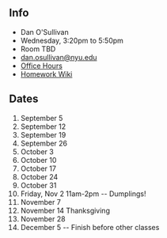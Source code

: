 ## Info

* Dan O'Sullivan
* Wednesday, 3:20pm to 5:50pm
* Room TBD
* dan.osullivan@nyu.edu
* [Office Hours](https://calendar.google.com/calendar/selfsched?sstoken=UVBlTFZhOVNCTmF0fGRlZmF1bHR8MmU2NTM4NjJmOTJiNTUwM2M0YTBmMzcyZDM4NjRkNmQ)
* [Homework Wiki](https://github.com/shiffman/ICM-2018/wiki/Homework-Dano)

## Dates

1. September 5
 2. September 12
 3. September 19
 4. September 26
 5. October 3
 6. October 10
 7. October 17
 8. October 24
 9. October 31
10. Friday, Nov 2 11am-2pm -- Dumplings!
11. November 7
12. November 14
Thanksgiving
13. November 28
14. December 5  -- Finish before other classes

